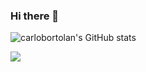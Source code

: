 ### Hi there 👋
![carlobortolan's GitHub stats](https://github-readme-stats.vercel.app/api?username=carlobortolan&count_private=true&hide=contribs&show_icons=true&theme=THEME_NAME)


<picture>
<source 
  srcset="https://github-readme-stats.vercel.app/api?username=carlobortolan&count_private=true&show_icons=true&theme=dark&hide=contribs"
  media="(prefers-color-scheme: transparent)"
/>
<source
  srcset="https://github-readme-stats.vercel.app/api?username=carlobortolan&count_private=true&show_icons=true&hide=contribs"
  media="(prefers-color-scheme: light), (prefers-color-scheme: no-preference)"
/>
<img src="https://github-readme-stats.vercel.app/api?username=carlobortolan&count_private=true&show_icons=true&hide=contribs" />
</picture>
